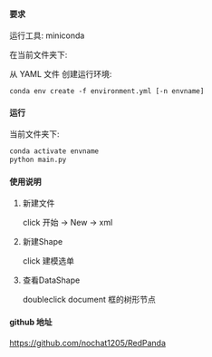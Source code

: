 
####  要求


运行工具: miniconda

在当前文件夹下:

从 YAML 文件 创建运行环境:

```shell
conda env create -f environment.yml [-n envname]

```

#### 运行

当前文件夹下:

```sh
conda activate envname
python main.py
```



#### 使用说明

1. 新建文件

   click 开始 -> New -> xml

2. 新建Shape

   click 建模选单

3. 查看DataShape

   doubleclick  document 框的树形节点








#### github 地址

https://github.com/nochat1205/RedPanda

